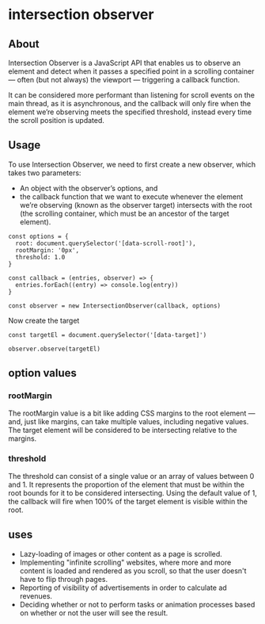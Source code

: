 # intersection observer

## About
Intersection Observer is a JavaScript API that enables us to observe an element and detect when it passes a specified point in a scrolling container — often (but not always) the viewport — triggering a callback function.

It can be considered more performant than listening for scroll events on the main thread, as it is asynchronous, and the callback will only fire when the element we’re observing meets the specified threshold, instead every time the scroll position is updated. 

## Usage
To use Intersection Observer, we need to first create a new observer, which takes two parameters: 
- An object with the observer’s options, and 
- the callback function that we want to execute whenever the element we’re observing (known as the observer target) intersects with the root (the scrolling container, which must be an ancestor of the target element).

```
const options = {
  root: document.querySelector('[data-scroll-root]'),
  rootMargin: '0px',
  threshold: 1.0
}

const callback = (entries, observer) => {
  entries.forEach((entry) => console.log(entry))
}

const observer = new IntersectionObserver(callback, options)
```

Now create the target
```
const targetEl = document.querySelector('[data-target]')

observer.observe(targetEl)
```

## option values

### rootMargin
The rootMargin value is a bit like adding CSS margins to the root element — and, just like margins, can take multiple values, including negative values. The target element will be considered to be intersecting relative to the margins.

### threshold
The threshold can consist of a single value or an array of values between 0 and 1. It represents the proportion of the element that must be within the root bounds for it to be considered intersecting. Using the default value of 1, the callback will fire when 100% of the target element is visible within the root.

## uses
- Lazy-loading of images or other content as a page is scrolled.
- Implementing "infinite scrolling" websites, where more and more content is loaded and rendered as you scroll, so that the user doesn't have to flip through pages.
- Reporting of visibility of advertisements in order to calculate ad revenues.
- Deciding whether or not to perform tasks or animation processes based on whether or not the user will see the result.

